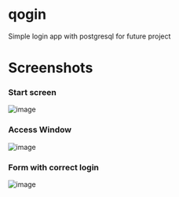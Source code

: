 # qogin
Simple login app with postgresql for future project

# Screenshots

### Start screen
![image](https://user-images.githubusercontent.com/35633190/218252031-1444c07c-5663-4a55-b634-2b52da7133c9.png)
### Access Window
![image](https://user-images.githubusercontent.com/35633190/218252067-3d165627-499e-46ca-86af-db650b3fde8a.png)
### Form with correct login
![image](https://user-images.githubusercontent.com/35633190/218252093-cffdc55f-57a4-4c8f-8aa9-b4cdf8aee875.png)
